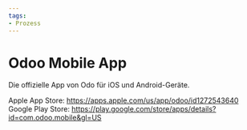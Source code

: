 ```yaml
---
tags:
- Prozess
---
```


# Odoo Mobile App

Die offizielle App von Odo für iOS und Android-Geräte.

Apple App Store: <https://apps.apple.com/us/app/odoo/id1272543640>\
Google Play Store: <https://play.google.com/store/apps/details?id=com.odoo.mobile&gl=US>